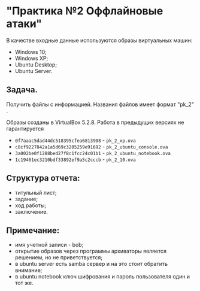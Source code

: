 # "Практика №2 Оффлайновые атаки"

В качестве входные данные используются образы виртуальных машин:

* Windows 10;
* Windows XP;
* Ubuntu Desktop;
* Ubuntu Server.

## Задача.

Получить файлы с информацией. Названия файлов имеет формат "pk_2" .

Образы созданы в VirtualBox 5.2.8. Работа в предыдущих версиях не гарантируется

* `0f7aaac5dad44dc518395cfea6813908` - `pk_2_xp.ova`
* `c8cf9227842a1a5d69c3205259e91692` - `pk_2_ubuntu_console.ova`
* `3a002be0f1288bed27f8c1fcc24c01b1` - `pk_2_ubuntu_notebook.ova`
* `1c19461ec3210bdf33892ef9a5c2cccb` - `pk_2_10.ova`


## Структура отчета:

* титульный лист;
* задание;
* ход работы;
* заключение.

## Примечание:

* имя учетной записи - bob;
* открытие образов через программы архиваторы является решением, но не приветствуется;
* в ubuntu server есть samba сервер и на это стоит обратить внимание;
* в ubuntu notebook ключ шифрования и пароль пользователя один и тот же.
